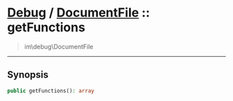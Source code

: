 # [Debug](debug.md) / [DocumentFile](debug-DocumentFile.md) :: getFunctions
 > im\debug\DocumentFile
____

## Synopsis
```php
public getFunctions(): array
```
